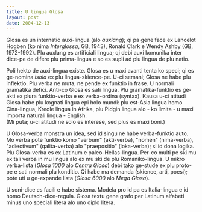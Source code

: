 ```yaml
---
title: U lingua Glosa
layout: post
date: 2004-12-13
---
```



Glosa es un internatio auxi-lingua (alo *auxlang*); qi pa gene face ex
Lancelot Hogben (ko nima *Interglossa*, GB, 1943), Ronald Clark e Wendy
Ashby (GB, 1972-1992). Plu auxlang es artificiali lingua; qi debi auxi
komunika inter dice-pe de difere plu prima-lingua e so es supli ad plu
lingua de plu natio.

Poli hekto de auxi-lingua existe. Glosa es u maxi avanti tenta ko speci;
qi es ge-nomina *isola* ex plu lingua-skience-pe. U-ci semani; Glosa ne
habe plu inflektio. Plu verba ne muta, ne pende ex funktio in frase. U
normali gramatika defici. Anti-co Glosa es sati lingua. Plu
gramatika-funktio es ge-akti ex plura funktio-verba e ex verba-ordina
(syntax). Kausa u-ci atitudi Glosa habe plu kognati lingua epi holo
mundi: plu est-Asia lingua homo Cina-lingua, Kreole lingua in Afrika,
plu Pidgin lingua alo - ko limita - u maxi importa naturali lingua -
English.\
(Mi puta; u-ci atitudi ne solo es interese, sed plus es maxi boni.)

U Glosa-verba monstra un idea, sed id singu ne habe verba-funktio auto.
Mo verba pote funktio komo \"verbum\" (akti-verba), \"nomen\"
(nima-verba), \"adiectivum\" (qalita-verba) alo \"praepositio\"
(loka-verba); si id dona logika. Plu Glosa-verba es ex Latinum e
paleo-Hellas-lingua. Per-co multi pe ski mu ex tali verba in mu lingua
alo ex mu ski de plu Romaniko-lingua. U mikro verba-lista (*Glosa 1000*
alo *Centra Glosa*) debi tako ge-stude ex plu proto-pe e sati normali
plu konditio. Qi habe ma demanda (skience, arti, poesi); pote uti u
ge-expande lista (*Glosa 6000* alo *Mega Glosa*).

U soni-dice es facili e habe sistema. Modela pro id pa es Italia-lingua
e id homo Deutsch-dice-regula. Glosa textu gene grafo per Latinum
alfabeti minus uno speciali litera alo uno diplo litera.


